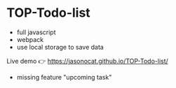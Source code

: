 # TOP-Todo-list

- full javascript
- webpack
- use local storage to save data


Live demo 👉 https://jasonocat.github.io/TOP-Todo-list/
- missing feature "upcoming task"
